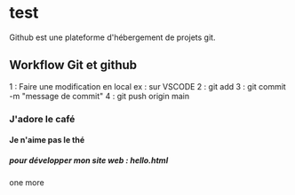 # test

Github est une plateforme d'hébergement de projets git.

## Workflow Git et github

1 : Faire une modification en local ex : sur VSCODE
2 : git add
3 : git commit -m "message de commit"
4 : git push origin main

### J'adore le café

#### Je n'aime pas le thé


##### pour développer mon site web : hello.html
one more
